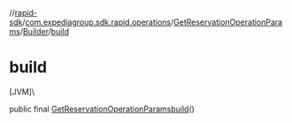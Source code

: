 //[rapid-sdk](../../../../index.md)/[com.expediagroup.sdk.rapid.operations](../../index.md)/[GetReservationOperationParams](../index.md)/[Builder](index.md)/[build](build.md)

# build

[JVM]\

public final [GetReservationOperationParams](../index.md)[build](build.md)()

